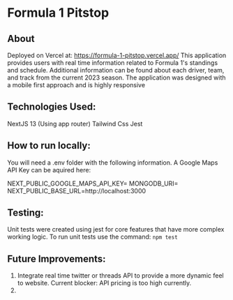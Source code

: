 # Formula 1 Pitstop

## About
Deployed on Vercel at: https://formula-1-pitstop.vercel.app/
This application provides users with real time information related to Formula 1's standings and schedule. Additional information can be found about each driver, team, and track from the current 2023 season. The application was designed with a mobile first approach and is highly responsive

## Technologies Used:
NextJS 13 (Using app router)
Tailwind Css
Jest

## How to run locally:
You will need a .env folder with the following information.
A Google Maps API Key can be aquired here:

NEXT_PUBLIC_GOOGLE_MAPS_API_KEY=
MONGODB_URI=
NEXT_PUBLIC_BASE_URL=http://localhost:3000

## Testing:
Unit tests were created using jest for core features that have more complex working logic. To run unit tests use the command: `npm test`


## Future Improvements:
1. Integrate real time twitter or threads API to provide a more dynamic feel to website. Current blocker: API pricing is too high currently.
2.